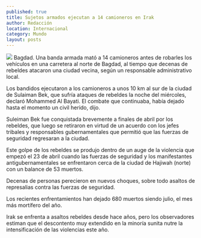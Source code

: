 ```yaml
---
published: true
title: Sujetos armados ejecutan a 14 camioneros en Irak
author: Redacción
location: Internacional
category: Mundo
layout: posts
---
```


![](http://i.imgur.com/pWJid6Dm.jpg)
Bagdad. Una banda armada mató a 14 camioneros antes de robarles los vehículos en una carretera al norte de Bagdad, al tiempo que decenas de rebeldes atacaron una ciudad vecina, según un responsable administrativo local.

Los bandidos ejecutaron a los camioneros a unos 10 km al sur de la ciudad de Sulaiman Bek, que sufría ataques de rebeldes la noche del miércoles, declaró Mohammed Al Bayati. El combate que continuaba, había dejado hasta el momento un civil herido, dijo.

Suleiman Bek fue conquistada brevemente a finales de abril por los rebeldes, que luego se retiraron en virtud de un acuerdo con los jefes tribales y responsables gubernamentales que permitió que las fuerzas de seguridad regresaran a la ciudad.

Este golpe de los rebeldes se produjo dentro de un auge de la violencia que empezó el 23 de abril cuando las fuerzas de seguridad y los manifestantes antigubernamentales se enfrentaron cerca de la ciudad de Hajiwah (norte) con un balance de 53 muertos.

Decenas de personas perecieron en nuevos choques, sobre todo asaltos de represalias contra las fuerzas de seguridad.

Los recientes enfrentamientos han dejado 680 muertos siendo julio, el mes más mortífero del año.

Irak se enfrenta a asaltos rebeldes desde hace años, pero los observadores estiman que el descontento muy extendido en la minoría sunita nutre la intensificación de las violencias este año.
